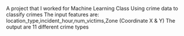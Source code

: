 A project that I worked for Machine Learning Class
Using crime data to classify crimes
The input features are: location_type,incident_hour,num_victims,Zone (Coordinate X & Y) 
The output are 11 different crime types
